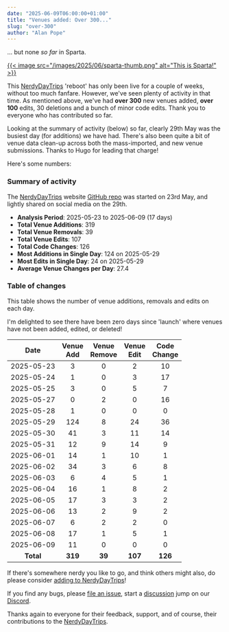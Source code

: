 ```yaml
---
date: "2025-06-09T06:00:00+01:00"
title: "Venues added: Over 300..."
slug: "over-300"
author: "Alan Pope"
---
```


... but none *so far* in Sparta.

[{{< image
src="/images/2025/06/sparta-thumb.png"
alt="This is Sparta!" >}}](/images/2025/06/sparta.png)

This [NerdyDayTrips](https://nerdydaytrips.org) 'reboot' has only been live for a couple of weeks, without too much fanfare. However, we've seen plenty of activity in that time. As mentioned above, we've had **over 300** new venues added, **over 100** edits, 30 deletions and a bunch of minor code edits. Thank you to everyone who has contributed so far.

Looking at the summary of activity (below) so far, clearly 29th May was the busiest day (for additions) we have had. There's also been quite a bit of venue data clean-up across both the mass-imported, and new venue submissions. Thanks to Hugo for leading that charge!

Here's some numbers:

### Summary of activity

The [NerdyDayTrips](https://nerdydaytrips.org) website [GitHub repo](https://github.com/NerdyDayTrips/website) was started on 23rd May, and lightly shared on social media on the 29th.

- **Analysis Period**: 2025-05-23 to 2025-06-09 (17 days)
- **Total Venue Additions**: 319
- **Total Venue Removals**: 39
- **Total Venue Edits**: 107
- **Total Code Changes**: 126
- **Most Additions in Single Day**: 124 on 2025-05-29
- **Most Edits in Single Day**: 24 on 2025-05-29
- **Average Venue Changes per Day**: 27.4

### Table of changes

This table shows the number of venue additions, removals and edits on each day.

I'm delighted to see there have been zero days since 'launch' where venues have not been added, edited, or deleted!

| Date | Venue<br>Add | Venue<br>Remove | Venue<br>Edit | Code<br>Change |
|:-:|:-:|:-:|:-:|:-:|
| 2025-05-23 | 3 | 0 | 2 | 10 |
| 2025-05-24 | 1 | 0 | 3 | 17 |
| 2025-05-25 | 3 | 0 | 5 | 7 |
| 2025-05-27 | 0 | 2 | 0 | 16 |
| 2025-05-28 | 1 | 0 | 0 | 0 |
| 2025-05-29 | 124 | 8 | 24 | 36 |
| 2025-05-30 | 41 | 3 | 11 | 14 |
| 2025-05-31 | 12 | 9 | 14 | 9 |
| 2025-06-01 | 14 | 1 | 10 | 1 |
| 2025-06-02 | 34 | 3 | 6 | 8 |
| 2025-06-03 | 6 | 4 | 5 | 1 |
| 2025-06-04 | 16 | 1 | 8 | 2 |
| 2025-06-05 | 17 | 3 | 3 | 2 |
| 2025-06-06 | 13 | 2 | 9 | 2 |
| 2025-06-07 | 6 | 2 | 2 | 0 |
| 2025-06-08 | 17 | 1 | 5 | 1 |
| 2025-06-09 | 11 | 0 | 0 | 0 |
| **Total** | **319** | **39** | **107** | **126** |

If there's somewhere nerdy you like to go, and think others might also, do please consider [adding to NerdyDayTrips](https://add.nerdydaytrips.org/)!

If you find any bugs, please [file an issue](https://github.com/nerdydaytrips/website/issues), start a [discussion](https://github.com/NerdyDayTrips/website/discussions) jump on our [Discord](https://discord.gg/VJKJ5EzgXA).

Thanks again to everyone for their feedback, support, and of course, their contributions to the [NerdyDayTrips](https://nerdydaytrips.org).
